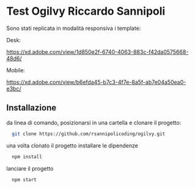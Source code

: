 
# Test Ogilvy Riccardo Sannipoli

Sono stati replicata in modalità responsiva i template:

Desk:

https://xd.adobe.com/view/1d850e2f-6740-4063-883c-f42da0575668-48d6/

Mobile:

https://xd.adobe.com/view/b6efda45-b7c3-4f7e-8a5f-ab7e04a50ea0-e3bc/



## Installazione
da linea di comando, posizionarsi in una cartella e clonare il progetto:

```bash
  git clone https://github.com/rsannipolicoding/ogilvy.git
```

una volta clonato il progetto installare le dipendenze
```bash
  npm install
```

lanciare il progetto
```bash
  npm start
```